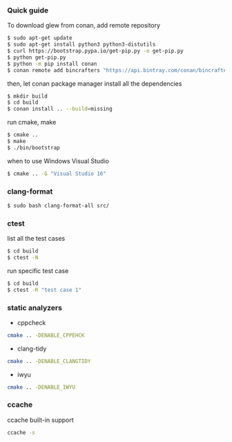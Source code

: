 ### Quick guide

To download glew from conan, add remote repository

``` bash
$ sudo apt-get update
$ sudo apt-get install python3 python3-distutils
$ curl https://bootstrap.pypa.io/get-pip.py -o get-pip.py
$ python get-pip.py
$ python -m pip install conan
$ conan remote add bincrafters "https://api.bintray.com/conan/bincrafters/public-conan"
```

then, let conan package manager install all the dependencies

``` bash
$ mkdir build
$ cd build
$ conan install .. --build=missing
```
run cmake, make

``` bash
$ cmake ..
$ make
$ ./bin/bootstrap
```

when to use Windows Visual Studio

``` bash
$ cmake .. -G "Visual Studio 16"
```

### clang-format

``` bash
$ sudo bash clang-format-all src/
```

### ctest

list all the test cases

```bash
$ cd build
$ ctest -N
```

run specific test case

```bash
$ cd build
$ ctest -R "test case 1"
```

### static analyzers

- cppcheck

```bash
cmake .. -DENABLE_CPPEHCK
```

- clang-tidy

```bash
cmake .. -DENABLE_CLANGTIDY
```

- iwyu

```bash
cmake .. -DENABLE_IWYU
```

### ccache

ccache built-in support

``` bash
ccache -s
```

